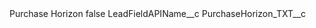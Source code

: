 <?xml version="1.0" encoding="UTF-8"?>
<CustomMetadata xmlns="http://soap.sforce.com/2006/04/metadata" xmlns:xsi="http://www.w3.org/2001/XMLSchema-instance" xmlns:xsd="http://www.w3.org/2001/XMLSchema">
    <label>Purchase Horizon</label>
    <protected>false</protected>
    <values>
        <field>LeadFieldAPIName__c</field>
        <value xsi:type="xsd:string">PurchaseHorizon_TXT__c</value>
    </values>
</CustomMetadata>
